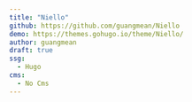 ```yaml
---
title: "Niello"
github: https://github.com/guangmean/Niello
demo: https://themes.gohugo.io/theme/Niello/
author: guangmean
draft: true
ssg:
  - Hugo
cms:
  - No Cms
---
```

